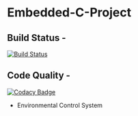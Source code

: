 # Embedded-C-Project
## Build Status -
[![Build Status](https://travis-ci.org/regnick95/Embedded-C-Project.svg?branch=master)](https://travis-ci.org/regnick95/Embedded-C-Project)
## Code Quality -
[![Codacy Badge](https://app.codacy.com/project/badge/Grade/8befacedb1e54575bc213b5aae03f223)](https://www.codacy.com/manual/regnick95/Embedded-C-Project?utm_source=github.com&amp;utm_medium=referral&amp;utm_content=regnick95/Embedded-C-Project&amp;utm_campaign=Badge_Grade)

- Environmental Control System
